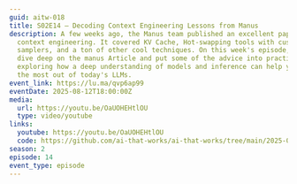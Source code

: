 ```yaml
---
guid: aitw-018
title: S02E14 – Decoding Context Engineering Lessons from Manus
description: A few weeks ago, the Manus team published an excellent paper on
  context engineering. It covered KV Cache, Hot-swapping tools with custom
  samplers, and a ton of other cool techniques. On this week's episode, we'll
  dive deep on the manus Article and put some of the advice into practice,
  exploring how a deep understanding of models and inference can help you to get
  the most out of today's LLMs.
event_link: https://lu.ma/qvp6ap99
eventDate: 2025-08-12T18:00:00Z
media:
  url: https://youtu.be/OaUOHEHtlOU
  type: video/youtube
links:
  youtube: https://youtu.be/OaUOHEHtlOU
  code: https://github.com/ai-that-works/ai-that-works/tree/main/2025-08-12-manus-context-engineering
season: 2
episode: 14
event_type: episode
---
```

